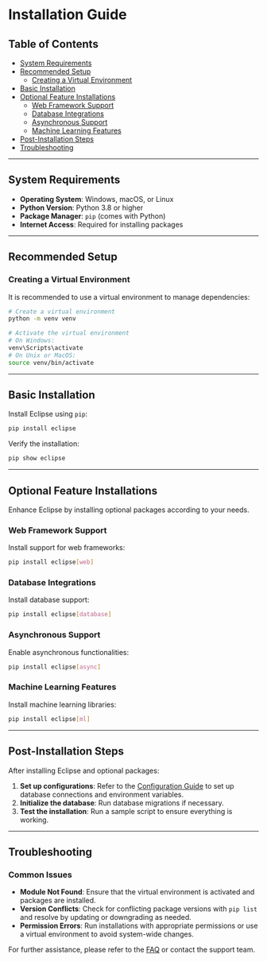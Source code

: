 # Installation Guide

## Table of Contents

- [System Requirements](#system-requirements)
- [Recommended Setup](#recommended-setup)
  - [Creating a Virtual Environment](#creating-a-virtual-environment)
- [Basic Installation](#basic-installation)
- [Optional Feature Installations](#optional-feature-installations)
  - [Web Framework Support](#web-framework-support)
  - [Database Integrations](#database-integrations)
  - [Asynchronous Support](#asynchronous-support)
  - [Machine Learning Features](#machine-learning-features)
- [Post-Installation Steps](#post-installation-steps)
- [Troubleshooting](#troubleshooting)

---

## System Requirements

- **Operating System**: Windows, macOS, or Linux
- **Python Version**: Python 3.8 or higher
- **Package Manager**: `pip` (comes with Python)
- **Internet Access**: Required for installing packages

---

## Recommended Setup

### Creating a Virtual Environment

It is recommended to use a virtual environment to manage dependencies:

```bash
# Create a virtual environment
python -m venv venv

# Activate the virtual environment
# On Windows:
venv\Scripts\activate
# On Unix or MacOS:
source venv/bin/activate
```

---

## Basic Installation

Install Eclipse using `pip`:

```bash
pip install eclipse
```

Verify the installation:

```bash
pip show eclipse
```

---

## Optional Feature Installations

Enhance Eclipse by installing optional packages according to your needs.

### Web Framework Support

Install support for web frameworks:

```bash
pip install eclipse[web]
```

### Database Integrations

Install database support:

```bash
pip install eclipse[database]
```

### Asynchronous Support

Enable asynchronous functionalities:

```bash
pip install eclipse[async]
```

### Machine Learning Features

Install machine learning libraries:

```bash
pip install eclipse[ml]
```

---

## Post-Installation Steps

After installing Eclipse and optional packages:

1. **Set up configurations**: Refer to the [Configuration Guide](./configuration.md) to set up database connections and environment variables.
2. **Initialize the database**: Run database migrations if necessary.
3. **Test the installation**: Run a sample script to ensure everything is working.

---

## Troubleshooting

### Common Issues

- **Module Not Found**: Ensure that the virtual environment is activated and packages are installed.
- **Version Conflicts**: Check for conflicting package versions with `pip list` and resolve by updating or downgrading as needed.
- **Permission Errors**: Run installations with appropriate permissions or use a virtual environment to avoid system-wide changes.

For further assistance, please refer to the [FAQ](./faq.md) or contact the support team.